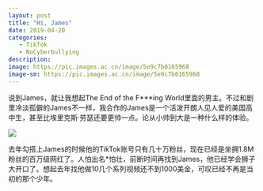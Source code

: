 ```yaml
---
layout: post
title: "Hi, James"
date: 2019-04-20
categories:
   - TikTok
   - NoCyberbullying
description:
image: https://pic.images.ac.cn/image/5e9c7b0165968
image-sm: https://pic.images.ac.cn/image/5e9c7b0165968
---
```


说到James，就让我想起The End of the F***ing World里面的男主。不过和剧里冷淡孤僻的James不一样，我合作的James是一个活泼开朗人见人爱的美国高中生，甚至比埃里克斯·劳瑟还要更帅一点。论从小帅到大是一种什么样的体验。

<img src="https://pic.images.ac.cn/image/5e9c7eda520f1">

去年勾搭上James的时候他的TikTok账号只有几十万粉丝，现在已经是坐拥1.8M粉丝的百万级网红了。人怕出名*怕壮，前断时间再找到James，他已经学会狮子大开口了。想起去年找他做10几个系列视频还不到1000美金，可叹已经不再是当初的那个少年。

